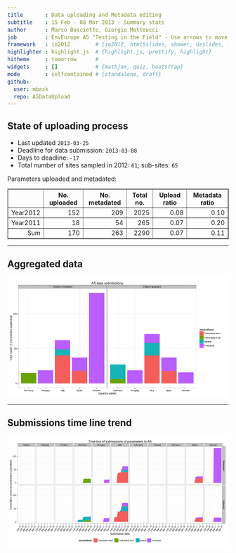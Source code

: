 ```yaml
---
title       : Data uploading and Metadata editing
subtitle    : 15 Feb - 08 Mar 2013 - Summary stats
author      : Marco Bascietto, Giorgio Matteucci
job         : EnvEurope A5 "Testing in the Field" - Use arrows to move between slides
framework   : io2012        # {io2012, html5slides, shower, dzslides, ...}
highlighter : highlight.js  # {highlight.js, prettify, highlight}
hitheme     : tomorrow      # 
widgets     : []            # {mathjax, quiz, bootstrap}
mode        : selfcontained # {standalone, draft}
github:
  user: mbask
  repo: A5DataUpload
---
```













## State of uploading process

* Last updated ``2013-03-25``
* Deadline for data submission: `2013-03-08`
* Days to deadline: ``-17``
* Total number of sites sampled in 2012: ``61``; sub-sites: ``65``

Parameters uploaded and metadated:
<!-- html table generated in R 2.15.3 by xtable 1.7-0 package -->
<!-- Mon Mar 25 09:38:20 2013 -->
<TABLE border=1>
<TR> <TH>  </TH> <TH> No. uploaded </TH> <TH> No. metadated </TH> <TH> Total no. </TH> <TH> Upload ratio </TH> <TH> Metadata ratio </TH>  </TR>
  <TR> <TD align="right"> Year2012 </TD> <TD align="right"> 152 </TD> <TD align="right"> 209 </TD> <TD align="right"> 2025 </TD> <TD align="right"> 0.08 </TD> <TD align="right"> 0.10 </TD> </TR>
  <TR> <TD align="right"> Year2011 </TD> <TD align="right">  18 </TD> <TD align="right">  54 </TD> <TD align="right"> 265 </TD> <TD align="right"> 0.07 </TD> <TD align="right"> 0.20 </TD> </TR>
  <TR> <TD align="right"> Sum </TD> <TD align="right"> 170 </TD> <TD align="right"> 263 </TD> <TD align="right"> 2290 </TD> <TD align="right"> 0.07 </TD> <TD align="right"> 0.11 </TD> </TR>
   </TABLE>





---

## Aggregated data

![plot of chunk aggrDataByDomain](figure/A5DAMU-1aggrDataByDomain.png) 


---

## Submissions time line trend
 

![plot of chunk timeLineChart](figure/A5DAMU-1timeLineChart.png) 







